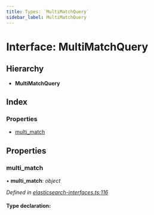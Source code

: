 ```yaml
---
title: Types: `MultiMatchQuery`
sidebar_label: MultiMatchQuery
---
```


# Interface: MultiMatchQuery

## Hierarchy

* **MultiMatchQuery**

## Index

### Properties

* [multi_match](multimatchquery.md#multi_match)

## Properties

###  multi_match

• **multi_match**: *object*

*Defined in [elasticsearch-interfaces.ts:116](https://github.com/terascope/teraslice/blob/653cf7530/packages/types/src/elasticsearch-interfaces.ts#L116)*

#### Type declaration:
